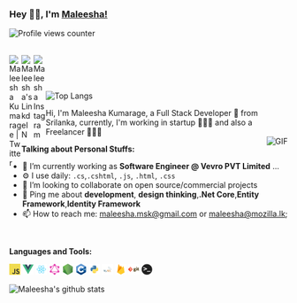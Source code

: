 ### Hey 👋🏽, I'm [Maleesha!](https://MaleeshaKumarage.github.io)
![Profile views counter](https://caneco.dev/github-profile-view-counter.svg)

<br/>

<a href="https://twitter.com/maleesha404">
  <img align="left" alt="Maleesha Kumarage | Twitter" width="22px" src="https://cdn.jsdelivr.net/npm/simple-icons@v3/icons/twitter.svg" />
</a>
<a href="https://www.linkedin.com/in/maleesha-kumarage-b44220120/">
  <img align="left" alt="Maleesha's LinkdeIN" width="22px" src="https://cdn.jsdelivr.net/npm/simple-icons@v3/icons/linkedin.svg" />
</a>
<a href="https://www.instagram.com/maleesha404/">
  <img align="left" alt="Maleesha Instagram" width="22px" src="https://cdn.jsdelivr.net/npm/simple-icons@v3/icons/instagram.svg" />
</a>

<br />
<br/>
 <br/>

  ![Top Langs](https://github-readme-stats.vercel.app/api/top-langs/?username=MaleeshaKumarage&langs_count=8)

Hi, I'm Maleesha Kumarage, a Full Stack Developer 🚀 from Srilanka, currently, I'm working in startup 🙍🏽‍♂️ and also a Freelancer 👨🏽‍💻  
  <img align="right" alt="GIF" src="https://media.giphy.com/media/836HiJc7pgzy8iNXCn/giphy.gif" />


  
**Talking about Personal Stuffs:**

- 🔭 I’m currently working as **Software Engineer @ Vevro PVT Limited** ...
- ⚙️ I use daily: `.cs`,`.cshtml`, `.js`, `.html`, `.css`
- 👯 I’m looking to collaborate on open source/commercial projects
- 💅 Ping me about  **development**, **design thinking**,**.Net Core**,**Entity Framework**,**Identity Framework**
- 📫 How to reach me: maleesha.msk@gmail.com or maleesha@mozilla.lk;
<br/>

**Languages and Tools:**  

<code><img height="20" src="https://raw.githubusercontent.com/github/explore/80688e429a7d4ef2fca1e82350fe8e3517d3494d/topics/javascript/javascript.png"></code>
<code><img height="20" src="https://raw.githubusercontent.com/github/explore/80688e429a7d4ef2fca1e82350fe8e3517d3494d/topics/vue/vue.png"></code>
<code><img height="20" src="https://raw.githubusercontent.com/github/explore/80688e429a7d4ef2fca1e82350fe8e3517d3494d/topics/react/react.png"></code>
<code><img height="20" src="https://raw.githubusercontent.com/github/explore/5c058a388828bb5fde0bcafd4bc867b5bb3f26f3/topics/graphql/graphql.png"></code>
<code><img height="20" src="https://raw.githubusercontent.com/github/explore/80688e429a7d4ef2fca1e82350fe8e3517d3494d/topics/nodejs/nodejs.png"></code>
<code><img height="20" src="https://raw.githubusercontent.com/github/explore/80688e429a7d4ef2fca1e82350fe8e3517d3494d/topics/cpp/cpp.png"></code>
<code><img height="20" src="https://raw.githubusercontent.com/github/explore/80688e429a7d4ef2fca1e82350fe8e3517d3494d/topics/python/python.png"></code>
<code><img height="20" src="https://raw.githubusercontent.com/github/explore/80688e429a7d4ef2fca1e82350fe8e3517d3494d/topics/mysql/mysql.png"></code>
<code><img height="20" src="https://raw.githubusercontent.com/github/explore/80688e429a7d4ef2fca1e82350fe8e3517d3494d/topics/firebase/firebase.png"></code>
<code><img height="20" src="https://raw.githubusercontent.com/github/explore/80688e429a7d4ef2fca1e82350fe8e3517d3494d/topics/git/git.png"></code>
<code><img height="20" src="https://raw.githubusercontent.com/github/explore/80688e429a7d4ef2fca1e82350fe8e3517d3494d/topics/terminal/terminal.png"></code>

![Maleesha's github stats](https://github-readme-stats.vercel.app/api?username=MaleeshaKumarage&show_icons=true&hide_border=true)
